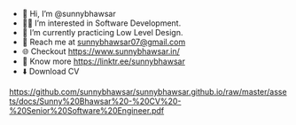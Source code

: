 - 👋 Hi, I’m @sunnybhawsar
- 👨‍💻 I’m interested in Software Development.
- 🌱 I’m currently practicing Low Level Design.
- 📧 Reach me at  sunnybhawsar07@gmail.com
- 🌐 Checkout  https://www.sunnybhawsar.in/
- 🌲 Know more  https://linktr.ee/sunnybhawsar
- ⬇️ Download CV

https://github.com/sunnybhawsar/sunnybhawsar.github.io/raw/master/assets/docs/Sunny%20Bhawsar%20-%20CV%20-%20Senior%20Software%20Engineer.pdf
